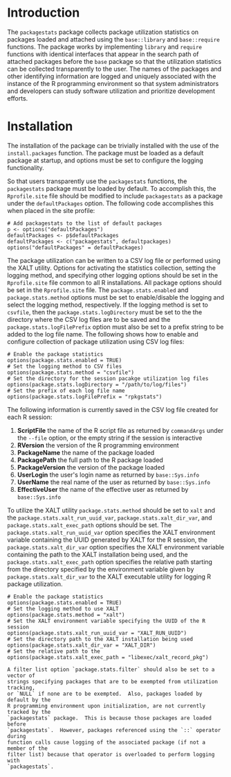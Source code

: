 # Introduction
The `packagestats` package collects package utilization statistics on packages
loaded and attached using the `base::library` and `base::require` functions.
The package works by implementing `library` and `require` functions with identical
interfaces that appear in the search path of attached packages before the
`base` package so that the utilization statistics can be collected
transparently to the user.  The names of the packages and other identifying
information are logged and uniquely associated with the instance of the
R programming environment so that system administrators and developers can
study software utilization and prioritize development efforts.

# Installation
The installation of the package can be trivially installed with the use of
the `install.packages` function.  The package must be loaded as a default
package at startup, and options must be set to configure the logging
functionality.

So that users transparently use the `packagestats` functions, the `packagestats`
package must be loaded by default.  To accomplish this, the `Rprofile.site`
file should be modified to include `packagestats` as a package under the
`defaultPackages` option.  The following code accomplishes this when placed in
the site profile:

```
# Add packagestats to the list of default packages
p <- options("defaultPackages")
defaultPackages <- p$defaultPackages
defaultPackages <- c("packagestats", defaultpackages)
options("defaultPackages" = defaultPackages)
```

The package utilization can be written to a CSV log file or performed using the
XALT utility.  Options for activating the statistics collection, setting the
logging method, and specifying other logging options should be set in the
`Rprofile.site` file common to all R installations.  All package options should
be set in the `Rprofile.site` file.  The `package.stats.enabled` and
`package.stats.method` options must be set to enable/disable the logging and
select the logging method, respectively.  If the logging method is set to
`csvfile`, then the `package.stats.logDirectory` must be set to the the
directory where the CSV log files are to be saved and the
`package.stats.logFilePrefix` option must also be set to a prefix string to be
added to the log file name.  The following shows how to enable and configure
collection of package utilization using CSV log files:

```
# Enable the package statistics
options(package.stats.enabled = TRUE)
# Set the logging method to CSV files
options(package.stats.method = "csvfile")
# Set the directory for the session pacakge utilization log files 
options(package.stats.logDirectory = "/path/to/log/files")
# Set the prefix of each log file name
options(package.stats.logFilePrefix = "rpkgstats") 
```

The following information is currently saved in the CSV log file created for
each R session:
1. __ScriptFile__ the name of the R script file as returned by
   `commandArgs` under the `--file` option, or the empty string if the session
   is interactive
1. __RVersion__ the version of the R programming environment
1. __PackageName__ the name of the package loaded
1. __PackagePath__ the full path to the R package loaded
1. __PackageVersion__ the version of the package loaded
1. __UserLogin__ the user's login name as returned by `base::Sys.info`
1. __UserName__ the real name of the user as returned by `base::Sys.info`
1. __EffectiveUser__ the name of the effective user as returned by
   `base::Sys.info`

To utilize the XALT utility `package.stats.method` should be set to `xalt` and
the `package.stats.xalt_run_uuid_var`, `package.stats.xalt_dir_var`, and
`package.stats.xalt_exec_path` options should be set.  The
`package.stats.xalt_run_uuid_var` option specifies the XALT environment variable
containing the UUID generated by XALT for the R session, the
`package.stats.xalt_dir_var` option specifies the XALT environment variable
containing the path to the XALT installation being used, and the
`package.stats.xalt_exec_path` option specifies the relative path starting from
the directory specified by the environment variable given by
`package.stats.xalt_dir_var` to the XALT executable utility for logging R
package utilization.

```
# Enable the package statistics
options(package.stats.enabled = TRUE)
# Set the logging method to use XALT
options(package.stats.method = "xalt")
# Set the XALT environment variable specifying the UUID of the R session
options(package.stats.xalt_run_uuid_var = "XALT_RUN_UUID")
# Set the directory path to the XALT installation being used
options(package.stats.xalt_dir_var = "XALT_DIR")
# Set the relative path to the 
options(package.stats.xalt_exec_path = "libexec/xalt_record_pkg")

A filter list option `package.stats.filter` should also be set to a vector of
strings specifying packages that are to be exempted from utilization tracking,
or `NULL` if none are to be exempted.  Also, packages loaded by default by the
R programming environment upon initialization, are not currently tracked by the 
`packagestats` package.  This is because those packages are loaded before
`packagestats`.  However, packages referenced using the `::` operator during
function calls cause logging of the associated package (if not a member of the
filter list) because that operator is overloaded to perform logging with
`packagestats`.


